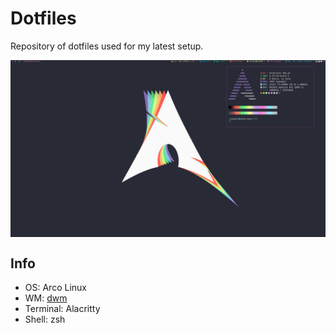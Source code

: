 # Dotfiles
Repository of dotfiles used for my latest setup.

<img src="https://github.com/SlavicPixel/Dotfiles/blob/master/.screenshots/dwm.jpg" alt="img" align="center" width="900px">

## Info
- OS: Arco Linux
- WM: [dwm](https://github.com/SlavicPixel/dwm)
- Terminal: Alacritty
- Shell: zsh
